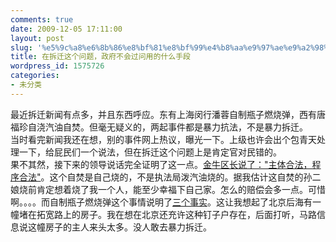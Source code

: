 ```yaml
---
comments: true
date: 2009-12-05 17:11:00
layout: post
slug: '%e5%9c%a8%e6%8b%86%e8%bf%81%e8%bf%99%e4%b8%aa%e9%97%ae%e9%a2%98%ef%bc%8c%e6%94%bf%e5%ba%9c%e4%b8%8d%e4%bc%9a%e8%bf%87%e9%97%ae%e7%94%a8%e7%9a%84%e4%bb%80%e4%b9%88%e6%89%8b%e6%ae%b5'
title: 在拆迁这个问题，政府不会过问用的什么手段
wordpress_id: 1575726
categories:
- 未分类
---
```


最近拆迁新闻有点多，并且东西呼应。东有上海闵行潘蓉自制瓶子燃烧弹，西有唐福珍自浇汽油自焚。但毫无疑义的，两起事件都是暴力抗法，不是暴力拆迁。  
当时看完新闻我还在想，别的事件网上热议，曝光一下。上级也许会出个包青天处理一下，给屁民们一个说法，但在拆迁这个问题上是肯定官对民错的。  
果不其然，接下来的领导说话完全证明了这一点。[金牛区长说了："主体合法，程序合法"](http://www.infzm.com/content/38398)。这个自焚是自己烧的，不是执法局泼汽油烧的。据我估计这自焚的孙二娘烧前肯定想着烧了我一个人，能至少幸福下自己家。怎么的赔偿会多一点。可惜啊。。。。而自制瓶子燃烧弹这个事情说明了[三个事实](http://blog.sina.com.cn/s/blog_4701280b0100g03k.html)。这让我想起了北京后海有一幢堵在拓宽路上的房子。我在想在北京还充许这种钉子户存在，后面打听，马路信息说这幢房子的主人来头太多。没人敢去暴力拆迁。  
  



###   

